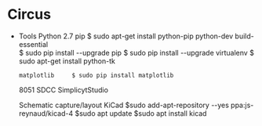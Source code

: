 # Circus

- Tools
   Python 2.7
      pip            $ sudo apt-get install python-pip python-dev build-essential      
                     $ sudo pip install --upgrade pip 
                     $ sudo pip install --upgrade virtualenv 
                     $ sudo apt-get install python-tk    
      
      matplotlib     $ sudo pip install matplotlib

   8051
      SDCC
      SimplicytStudio

   Schematic capture/layout
      KiCad
         $sudo add-apt-repository --yes ppa:js-reynaud/kicad-4
         $sudo apt update
         $sudo apt install kicad

